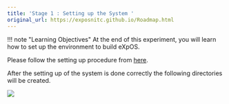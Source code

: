 ```yaml
---
title: 'Stage 1 : Setting up the System '
original_url: https://exposnitc.github.io/Roadmap.html
---
```

!!! note "Learning Objectives"
    At the end of this experiment, you will learn how to set up the environment to build eXpOS.

Please follow the setting up procedure from [here](../support-tools/setting-up.md).

After the setting up of the system is done correctly the following directories will be created.

<img src="../../assets/img/xsm_folders.png"/>